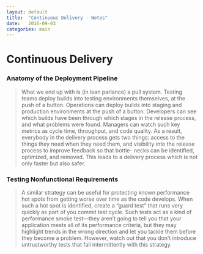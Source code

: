 ```yaml
---
layout: default
title:  "Continuous Delivery - Notes"
date:   2016-09-03
categories: main
---
```


# Continuous Delivery

### Anatomy of the Deployment Pipeline

> What we end up with is (in lean parlance) a pull system. Testing teams deploy
> builds into testing environments themselves, at the push of a button. Operations 
> can deploy builds into staging and production environments at the push of a 
> button. Developers can see which builds have been through which stages in the 
> release process, and what problems were found. Managers can watch such key 
> metrics as cycle time, throughput, and code quality. As a result, everybody in the 
> delivery process gets two things: access to the things they need when they need 
> them, and visibility into the release process to improve feedback so that bottle-
> necks can be identified, optimized, and removed. This leads to a delivery process 
> which is not only faster but also safer.

### Testing Nonfunctional Requirements

>   A similar strategy can be useful for protecting known performance hot spots 
> from getting worse over time as the code develops. When such a hot spot is 
> identified, create a “guard test” that runs very quickly as part of you commit test 
> cycle. Such tests act as a kind of performance smoke test—they aren’t going to 
> tell you that your application meets all of its performance criteria, but they may 
> highlight trends in the wrong direction and let you tackle them before they become 
> a problem. However, watch out that you don’t introduce untrustworthy tests 
> that fail intermittently with this strategy.


